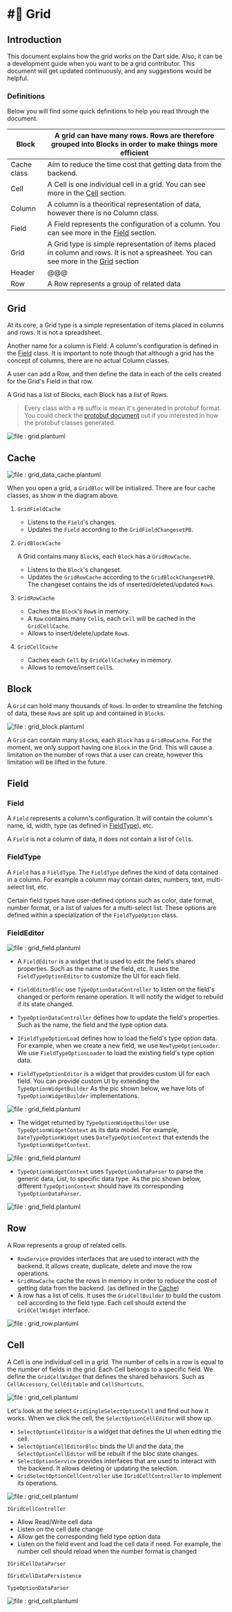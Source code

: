 # #⃣ Grid

## Introduction

This document explains how the grid works on the Dart side. Also, it can be a development guide when you want to be a
grid contributor. This document will get updated continuously, and any suggestions would be helpful.

### Definitions

Below you will find some quick definitions to help you read through the document.

| Block       | A grid can have many rows. Rows are therefore grouped into Blocks in order to make things more efficient                                             |
| ----------- |------------------------------------------------------------------------------------------------------------------------------------------------------|
| Cache class | Aim to reduce the time cost that getting data from the backend.                                                                                                                                                      |
| Cell        | A Cell is one individual cell in a grid. You can see more in the [Cell](grid.md#cell) section.                                                       |
| Column      | A column is a theoritical representation of data, however there is no Column class.                                                                  |
| Field       | A Field represents the configuration of a column. You can see more in the [Field](grid.md#field) section.                                            |
| Grid        | A Grid type is simple representation of items placed in column and rows. It is not a spreasheet. You can see more in the [Grid](grid.md#grid) section |
| Header      | @@@                                                                                                                                                  |
| Row         | A Row represents a group of related data                                                                                                             |

## Grid

At its core, a Grid type is a simple representation of items placed in columns and rows. It is not a spreadsheet.

Another name for a column is Field. A column's configuration is defined in the [Field](grid.md#field) class.
It is important to note though that although a grid has the concept of columns, there are no actual Column classes.

A user can add a Row, and then define the data in each of the cells created for the Grid's Field in that row.

A Grid has a list of Blocks, each Block has a list of Rows. 

>  Every class with a `PB` suffix is mean it's generated in protobuf format. You could check the [protobuf document](https://appflowy.gitbook.io/docs/essential-documentation/contribute-to-appflowy/architecture/backend/protobuf) out if you interested in how the protobuf classes generated.

![file : grid.plantuml](../../../..//uml/output/grid.svg)

## Cache

![file : grid\_data\_cache.plantuml](../../../..//uml/output/block\_row\_cell\_relation.svg)

When you open a grid, a `GridBloc` will be initialized. There are four cache classes, as show in the diagram above.

1. `GridFieldCache`
   * Listens to the `Field`'s changes.
   * Updates the `Field` according to the `GridFieldChangesetPB`.
2.  `GridBlockCache`

    A Grid contains many `Block`s, each `Block` has a `GridRowCache`.

    * Listens to the `Block`'s changeset.
    * Updates the `GridRowCache` according to the `GridBlockChangesetPB`. The changeset contains the ids of inserted/deleted/updated `Rows`.
3. `GridRowCache`
   * Caches the `Block`'s `Row`s in memory.
   * A `Row` contains many `Cell`s, each `Cell` will be cached in the `GridCellCache`.
   * Allows to insert/delete/update `Row`s.
4. `GridCellCache`
   * Caches each `Cell` by `GridCellCacheKey` in memory.
   * Allows to remove/insert `Cell`s.

## Block

A `Grid` can hold many thousands of `Row`s. In order to streamline the fetching of data, these `Row`s are split up and
contained in `Block`s.&#x20;

![file : grid_block.plantuml](../../../..//uml/output/grid_block.svg)

A `Grid` can contain many `Block`s, each `Block` has a `GridRowCache`. For the moment, we only support having one `Block`
in the Grid. This will cause a limitation on the number of rows that a user can create, however this limitation will be
lifted in the future.


## Field

### Field

A `Field` represents a column's configuration. It will contain the column's name, id, width, type (as defined in [FieldType](grid.md#fieldtype)), etc.

A `Field` is not a column of data, it does not contain a list of `Cell`s.

### FieldType

A `Field` has a `FieldType`. The `FieldType` defines the kind of data contained in a column. For example a column may contain
dates, numbers, text, multi-select list, etc.

Certain field types have user-defined options such as color, date format, number format, or a list of values for a multi-select list.
These options are defined within a specialization of the `FieldTypeOption` class.

### **FieldEditor**

![file : grid\_field.plantuml](../../../../uml/output/Field\_Editor.svg)

* A `FieldEditor` is a widget that is used to edit the field's shared properties. Such as the name of the field, etc. It uses the
  `FieldTypeOptionEditor` to customize the UI for each field.

* `FieldEditorBloc` use `TypeOptionDataController` to listen on the field's changed or perform rename operation.
  It will notify the widget to rebuild if its state changed.

* `TypeOptionDataController` defines how to update the field's properties. Such as the name, the field and the type option data.

* `IFieldTypeOptionLoad` defines how to load the field's type option data. For example, when we create a new field, we use
  `NewTypeOptionLoader`. We use `FieldTypeOptionLoader` to load the existing field's type option data.

* `FieldTypeOptionEditor` is a widget that provides custom UI for each field. You can provide custom UI by extending the `TypeOptionWidgetBuilder`
  As the pic shown below, we have lots of `TypeOptionWidgetBuilder` implementations. 
  

![file : grid_field.plantuml](../../../../uml/output/Field_Type_Option_Widget_Builder_Impl.svg)
* The widget returned by `TypeOptionWidgetBuilder` use `TypeOptionWidgetContext` as its data model. For example, `DateTypeOptionWidget` uses
  `DateTypeOptionContext` that extends the `TypeOptionWidgetContext`.

![file : grid_field.plantuml](../../../../uml/output/Field_Type_Option_Widget_Builder.svg)

* `TypeOptionWidgetContext` uses `TypeOptionDataParser` to parse the generic data, List<int>, to specific data type. As the pic shown below, 
  different `TypeOptionContext` should have its corresponding `TypeOptionDataParser`. 

![file : grid_field.plantuml](../../../../uml/output/Field_Type_Option_Editor_Data_Parser.svg)

## Row
A Row represents a group of related cells. 

* `RowService` provides interfaces that are used to interact with the backend. It allows create, duplicate, delete and move the row operations.
* `GridRowCache` cache the rows in memory in order to reduce the cost of getting data from the backend. (as defined in the [Cache](grid.md#cache))
* A row has a list of cells. It uses the `GridCellBuilder` to build the custom cell according to the field type. Each cell should
extend the `GridCellWidget` interface.

![file : grid_row.plantuml](../../../../uml/output/grid_row.svg)


## Cell
A Cell is one individual cell in a grid. The number of cells in a row is equal to the number of fields in the grid. Each Cell 
belongs to a specific field. We define the `GridCellWidget` that defines the shared behaviors. Such as `CellAccessory`, `CellEditable` and `CellShortcuts`.

![file : grid_cell.plantuml](../../../../uml/output/Grid_Cell_Builder.svg)

Let's look at the select `GridSingleSelectOptionCell` and find out how it works. When we click the cell, the `SelectOptionCellEditor` will show up.
* `SelectOptionCellEditor` is a widget that defines the UI when editing the cell.
* `SelectOptionCellEditorBloc` binds the UI and the data, the `SelectOptionCellEditor` will be rebuilt if the bloc state changes.
* `SelectOptionService` provides interfaces that are used to interact with the backend. It allows deleting or updating the selection.
* `GridSelectOptionCellController` use `IGridCellController` to implement its operations.

![file : grid_cell.plantuml](../../../../uml/output/Grid_Selection_Cell_Edit.svg)

`IGridCellController`  
* Allow Read/Write cell data
* Listen on the cell date change
* Allow get the corresponding field type option data
* Listen on the field event and load the cell data if need. 
  For example, the number cell should reload when the number format is changed

`IGridCellDataParser`

`IGridCellDataPersistence`

`TypeOptionDataParser`
 
![file : grid_cell.plantuml](../../../../uml/output/Grid\_Cell\_Controller.svg)
